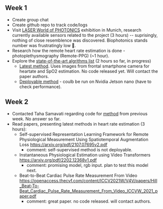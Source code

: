## Week 1
* Create group chat
* Create github repo to track code/logs
* Visit [LASER World of PHOTONICS](https://world-of-photonics.com/en/) exhibition in Munich, research currently available sensors related to the project (3 hours) -- suprisingly, nothing of close resemblence was discovered. Biophotonics stands number was frustratingly low 🥺. 
* Research how the remote heart rate estimation is done - photoplethysmography (Remote-PPG) (~1 hour). 
* Explore the [state-of-the-art algrithms list](https://paperswithcode.com/task/heart-rate-estimation) (2 hours so far, in progress)
  * [Latest method](https://paperswithcode.com/paper/efficient-deep-learning-based-estimation-of). Uses images from frontal smartphone camera for heartate and SpO2 estimation. No code released yet. Will contact the paper authors.
  * [Deployable method](https://github.com/terbed/Deep-rPPG) - coulb be run on Nvidia Jetson nano (have to check performance).

## Week 2
* Contacted Taha Samavati regarding code for [method](https://paperswithcode.com/paper/efficient-deep-learning-based-estimation-of) from previous week. No answer so far.
* Read papers, presenting latest methods in heart rate estimation (3 hours): 
  * Self-supervised Representation Learning Framework for Remote Physiological Measurement Using Spatiotemporal Augmentation Loss https://arxiv.org/pdf/2107.07695v2.pdf
    * comment: self-supervised method is not deployable.
  * Instantaneous Physiological Estimation using Video Transformers https://arxiv.org/pdf/2202.12368v1.pdf
    * comment: promising model, rgb input. plan to test this model next.
  * Beat-to-Beat Cardiac Pulse Rate Measurement From Video https://openaccess.thecvf.com/content/ICCV2021W/V4V/papers/Hill_Beat-To-Beat_Cardiac_Pulse_Rate_Measurement_From_Video_ICCVW_2021_paper.pdf
    * comment: great paper. no code released. will contact authors.
